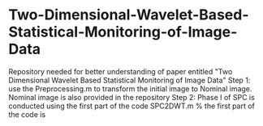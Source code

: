 # Two-Dimensional-Wavelet-Based-Statistical-Monitoring-of-Image-Data
Repository needed for better understanding of paper entitled "Two Dimensional Wavelet Based Statistical Monitoring of Image Data"
Step 1: use the Preprocessing.m to transform the initial image to Nominal image. Nominal image is also provided in the repository
Step 2: Phase I of SPC is conducted using the first part of the code SPC2DWT.m
% the first part of the code is 
